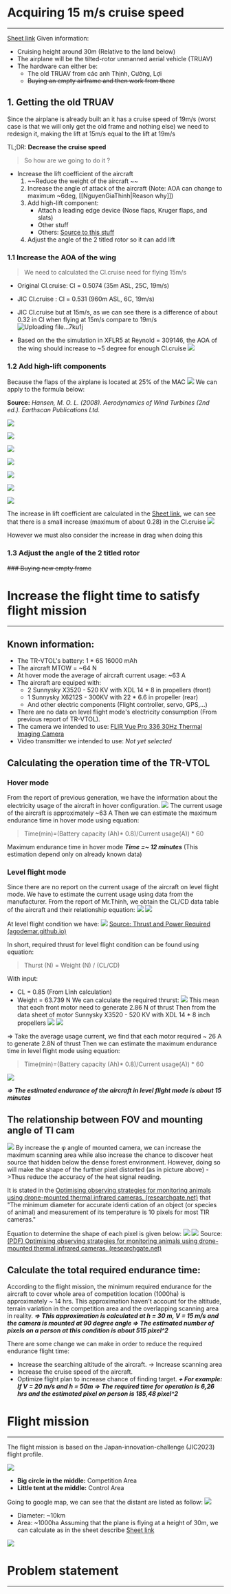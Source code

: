 # Acquiring 15 m/s cruise speed
---
[Sheet link](https://docs.google.com/spreadsheets/d/1Ys8nD785RTRev7et7yYlS1L4-2iYJHopqZFAbuxZgvw/edit?usp=sharing)
Given information: 
- Cruising height around 30m (Relative to the land below)
- The airplane will be the tilted-rotor unmanned aerial vehicle (TRUAV)
- The hardware can either be:
	- The old TRUAV from các anh Thịnh, Cường, Lợi 
	- ~~Buying an empty airframe and then work from there~~
## 1. Getting the old TRUAV
Since the airplane is already built an it has a cruise speed of 19m/s (worst case is that we will only get the old frame and nothing else) we need to redesign it, making the lift at 15m/s equal to the lift at 19m/s

TL;DR: **Decrease the cruise speed** 

> So how are we going to do it ? 
- Increase the lift coefficient of the aircraft
	1. ~~Reduce the weight of the aircraft ~~
	2. Increase the angle of attack of the aircraft (Note: AOA can change to maximum ~6deg, [[NguyenGiaThinh|Reason why]])
	3. Add high-lift component:
		- Attach a leading edge device (Nose flaps, Kruger flaps, and slats)
		- Other stuff
		- Others: [Source to this stuff](https://www.ae.utexas.edu/courses/ase463q/design_pages/summer02/activewing/page009.html)
	4. Adjust the angle of the 2 titled rotor so it can add lift
### 1.1 Increase the AOA of the wing
>We need to calculated the Cl.cruise need for flying 15m/s
- Original Cl.cruise: Cl = 0.5074 (35m ASL, 25C, 19m/s)
- JIC Cl.cruise : Cl = 0.531 (960m ASL, 6C, 19m/s)
- JIC Cl.cruise but at 15m/s, as we can see there is a difference of about 0.32 in Cl when flying at 15m/s compare to 19m/s
![Uploading file...7ku1j]()


- Based on the the simulation in XFLR5 at Reynold = 309146, the AOA of the wing should increase to ~5 degree for enough Cl.cruise
![](https://i.imgur.com/4gHTYWA.png)

### 1.2 Add high-lift components

Because the flaps of the airplane is located at 25% of the MAC
![](https://i.imgur.com/GOHMB1p.png)
We can apply to the formula below:

**Source:** *Hansen, M. O. L. (2008). Aerodynamics of Wind Turbines (2nd ed.). Earthscan Publications Ltd.*

![](https://i.imgur.com/eSqyVfN.png)

![](https://i.imgur.com/MFwnZF9.png)

![](https://i.imgur.com/LbsEZA3.png)

![](https://i.imgur.com/YoHVBQw.png)

![](https://i.imgur.com/Dec6g9A.png)

![](https://i.imgur.com/PRmMttS.png)

![](https://i.imgur.com/2IP8Wqx.png)

The increase in lift coefficient are calculated in the [Sheet link](https://docs.google.com/spreadsheets/d/1Ys8nD785RTRev7et7yYlS1L4-2iYJHopqZFAbuxZgvw/edit?usp=sharing), we can see that there is a small increase (maximum of about 0.28) in the Cl.cruise
![](https://i.imgur.com/vpg41Ui.png)

However we must also consider the increase in drag when doing this
### 1.3 Adjust the angle of the 2 titled rotor


~~### Buying new empty frame~~

# Increase the flight time to satisfy flight mission
---
## Known information: 
* The TR-VTOL's battery: 1 * 6S 16000 mAh
* The aircraft MTOW = ~64 N
* At hover mode the average of aircraft current usage: ~63 A 
* The aircraft are equiped with: 
	* 2 Sunnysky X3520 - 520 KV with XDL 14 * 8 in propellers (front)
	* 1 Sunnysky X6212S - 300KV with 22 * 6.6 in propeller (rear)
	*  And other electric components (Flight controller, servo, GPS,...)
* There are no data on level flight mode's electricity consumption (From previous report of TR-VTOL).
* The camera we intended to use: [FLIR Vue Pro 336 30Hz Thermal Imaging Camera](https://www.tester.co.uk/flir-vue-pro-336-30hz-thermal-imaging-camera-choice-of-lens)
* Video transmitter we intended to use: *Not yet selected*
## Calculating the operation time of the TR-VTOL
### Hover mode
From the report of previous generation, we have the information about the electricity usage of the aircraft in hover configuration.
![](https://i.imgur.com/JfLilUl.png)
The current usage of the aircraft is approximately ~63 A
Then we can estimate the maximum endurance time in hover mode using equation:
>Time(min)=(Battery capacity (Ah)* 0.8)/Current usage(A)) * 60

Maximum endurance time in hover mode ***Time =~ 12 minutes***
(This estimation depend only on already known data)
### Level flight mode
Since there are no report on the current usage of the aircraft on level flight mode. We have to estimate the current usage using data from the manufacturer.
From the report of Mr.Thinh, we obtain the CL/CD data table of the aircraft and their relationship equation:
![](https://i.imgur.com/o6iJbyO.png)
![](https://i.imgur.com/oCauLOZ.png)

At level flight condition we have:
![](https://i.imgur.com/15Ye7sN.png)
[Source: Thrust and Power Required (agodemar.github.io)](https://agodemar.github.io/FlightMechanics4Pilots/mypages/thrust-power-required/)

In short, required thrust for level flight condition can be found using equation:
> Thurst (N) = Weight (N) / (CL/CD)

With input:
* CL = 0.85 (From Lĩnh calculation)
* Weight = 63.739 N
We can calculate the required thrurst:
![](https://i.imgur.com/ZnkEnff.png)
This mean that each front motor need to generate 2.86 N of thrust
Then from the data sheet of motor Sunnysky X3520 - 520 KV with XDL 14 * 8 inch propellers 
![](https://i.imgur.com/yDfaObP.png)
![](https://i.imgur.com/XEodFKu.png)

=> Take the average usage current, we find that each motor required ~ 26 A to generate 2.8N of thrust
Then we can estimate the maximum endurance time in level flight mode using equation:
>Time(min)=(Battery capacity (Ah)* 0.8)/Current usage(A)) * 60

![](https://i.imgur.com/LszU609.png)

***=> The estimated endurance of the aircraft in level flight mode is about 15 minutes***
## The relationship between FOV and mounting angle of TI cam
![](https://i.imgur.com/QSFPAcq.png)
By increase the φ angle of mounted camera, we can increase the maximum scanning area while also increase the chance to discover heat source that hidden below the dense forest environment. However, doing so will make the shape of the further pixel distorted (as in picture above) ->Thus reduce the accuracy of the heat signal reading.

It is stated in the [Optimising observing strategies for monitoring animals using drone-mounted thermal infrared cameras. (researchgate.net)](https://www.researchgate.net/publication/329390751_Optimising_observing_strategies_for_monitoring_animals_using_drone-mounted_thermal_infrared_cameras) that "The minimum diameter for accurate identi cation of an object (or species of animal) and measurement of its temperature is 10 pixels for most TIR cameras."

Equation to determine the shape of each pixel is given below:
![](https://i.imgur.com/RYK1xSL.png)
![](https://i.imgur.com/v6rAnWM.png)
Source: [(PDF) Optimising observing strategies for monitoring animals using drone-mounted thermal infrared cameras. (researchgate.net)](https://www.researchgate.net/publication/329390751_Optimising_observing_strategies_for_monitoring_animals_using_drone-mounted_thermal_infrared_cameras)

## Calculate the total required endurance time:
According to the flight mission, the minimum required endurance for the aircraft to cover whole area of competition location (1000ha) is approximately ~ 14 hrs. This approximation haven't account for the altitude, terrain variation in the competition area and the overlapping scanning area in reality.
***=> This approximation is calculated at h = 30 m, V = 15 m/s and the camera is mounted at 90 degree angle
=> The estimated number of pixels on a person at this condition is about 515 pixel^2***

There are some change we can make in order to reduce the required endurance flight time:
- Increase the searching altitude of the aircraft. -> Increase scanning area
- Increase the cruise speed of the aircraft.
- Optimize flight plan to increase chance of finding target.
***+ For example: If V = 20 m/s and h = 50m
=> The required time for operation is 6,26 hrs and the estimated pixel on person is 185,48 pixel^2***

# Flight mission
---
The flight mission is based on the Japan-innovation-challenge (JIC2023) flight profile. 

![](https://i.imgur.com/4xCA4Ei.png)

- **Big circle in the middle:** Competition Area
- **Little tent at the middle:** Control Area

Going to google map, we can see that the distant are listed as follow:
![](https://i.imgur.com/CUwBo30.png)

- Diameter: ~10km 
- Area: ~1000ha 
Assuming that the plane is flying at a height of 30m, we can calculate as in the sheet describe  [Sheet link](https://docs.google.com/spreadsheets/d/1Ys8nD785RTRev7et7yYlS1L4-2iYJHopqZFAbuxZgvw/edit?usp=sharing)

![](https://i.imgur.com/EXyZKbp.png)




# Problem statement
---

